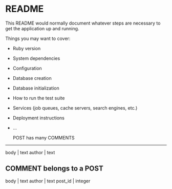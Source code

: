 # README

This README would normally document whatever steps are necessary to get the
application up and running.

Things you may want to cover:

* Ruby version

* System dependencies

* Configuration

* Database creation

* Database initialization

* How to run the test suite

* Services (job queues, cache servers, search engines, etc.)

* Deployment instructions

* ...

  POST has many COMMENTS
---------
body | text
author | text


COMMENT belongs to a POST
-----------
body | text
author | text
post_id | integer
